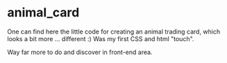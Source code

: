 # animal_card
One can find here the little code for creating an animal trading card, which looks a bit more ... different :)
Was my first CSS and html "touch".

Way far more to do and discover in front-end area.


